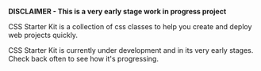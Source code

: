 **DISCLAIMER - This is a very early stage work in progress project**

CSS Starter Kit is a collection of css classes to help you create and deploy web projects quickly.

CSS Starter Kit is currently under development and in its very early stages. Check back often to see how it's progressing.

